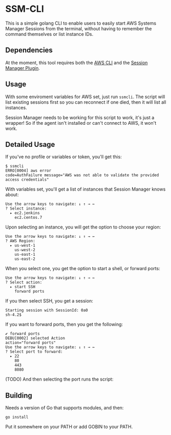 # SSM-CLI #

This is a simple golang CLI to enable users to easily start AWS Systems Manager 
Sessions from the terminal, without having to remember the command themselves 
or list instance IDs.

## Dependencies

At the moment, this tool requires both the [AWS CLI](https://aws.amazon.com/cli/) and the [Session Manager Plugin](https://docs.aws.amazon.com/systems-manager/latest/userguide/session-manager-working-with-install-plugin.html).

## Usage

With some enviroment variables for AWS set, just run `ssmcli`. The script will list existing sessions first so you can reconnect if one died, then it will list all instances.

Session Manager needs to be working for this script to work, it's just a wrapper! So if the agent isn't installed or can't connect to AWS, it won't work.

## Detailed Usage

If you've no profile or variables or token, you'll get this:

    $ ssmcli
    ERRO[0004] aws error                                     code=AuthFailure message="AWS was not able to validate the provided access credentials"

With variables set, you'll get a list of instances that Session Manager knows about:

    Use the arrow keys to navigate: ↓ ↑ → ←
    ? Select instance:
      ▸ ec2.jenkins
        ec2.centos.7

Upon selecting an instance, you will get the option to choose your region:

    Use the arrow keys to navigate: ↓ ↑ → ←
    ? AWS Region:
      ▸ us-west-1
        us-west-2
        us-east-1
        us-east-2

When you select one, you get the option to start a shell, or forward ports:

    Use the arrow keys to navigate: ↓ ↑ → ←
    ? Select action:
      ▸ start SSH
        forward ports

If you then select SSH, you get a session:
    
    Starting session with SessionId: 0a0              
    sh-4.2$

If you want to forward ports, then you get the following:

    ✔ forward ports
    DEBU[0002] selected Action                               action="forward ports"
    Use the arrow keys to navigate: ↓ ↑ → ←
    ? Select port to forward:
      ▸ 22
        80
        443
        8080

(TODO) And then selecting the port runs the script:

## Building

Needs a version of Go that supports modules, and then:

    go install 

Put it somewhere on your PATH or add GOBIN to your PATH.
